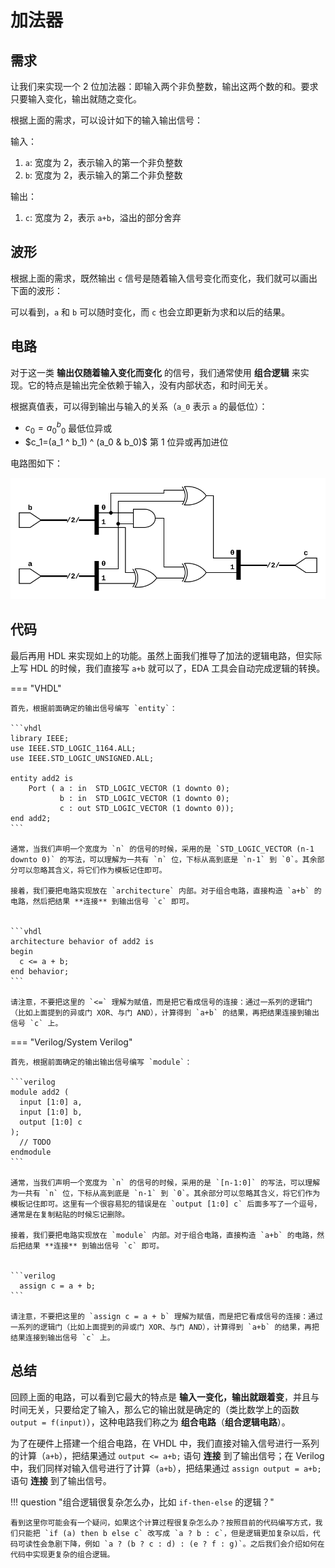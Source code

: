 # 加法器


## 需求

让我们来实现一个 2 位加法器：即输入两个非负整数，输出这两个数的和。要求只要输入变化，输出就随之变化。

根据上面的需求，可以设计如下的输入输出信号：

输入：

1. `a`: 宽度为 2，表示输入的第一个非负整数
2. `b`: 宽度为 2，表示输入的第二个非负整数

输出：

1. `c`: 宽度为 2，表示 `a+b`，溢出的部分舍弃

## 波形

根据上面的需求，既然输出 `c` 信号是随着输入信号变化而变化，我们就可以画出下面的波形：

<script type="WaveDrom">
{
  signal:
    [
      { name: "a", wave: "==.===.=..==", data: ["1","3","0","2","3","0","2","1"]},
      { name: "b", wave: "=..=..==..=.", data: ["3","2","1","0","3"]},
      { name: "c", wave: "==.=====..==", data: ["0","2","2","0","1","0","0","1","0"]}
    ]
}
</script>

可以看到，`a` 和 `b` 可以随时变化，而 `c` 也会立即更新为求和以后的结果。


## 电路

对于这一类 **输出仅随着输入变化而变化** 的信号，我们通常使用 **组合逻辑** 来实现。它的特点是输出完全依赖于输入，没有内部状态，和时间无关。

根据真值表，可以得到输出与输入的关系（`a_0` 表示 `a` 的最低位）：

- $c_0=a_0 ^ b_0$ 最低位异或
- $c_1=(a_1 ^ b_1) ^ (a_0 & b_0)$ 第 1 位异或再加进位

电路图如下：

![](imgs/adder.svg)

## 代码

最后再用 HDL 来实现如上的功能。虽然上面我们推导了加法的逻辑电路，但实际上写 HDL 的时候，我们直接写 `a+b` 就可以了，EDA 工具会自动完成逻辑的转换。

=== "VHDL"

    首先，根据前面确定的输出信号编写 `entity`：
  
    ```vhdl
    library IEEE;
    use IEEE.STD_LOGIC_1164.ALL;
    use IEEE.STD_LOGIC_UNSIGNED.ALL;
  
    entity add2 is
        Port ( a : in  STD_LOGIC_VECTOR (1 downto 0);
               b : in  STD_LOGIC_VECTOR (1 downto 0);
               c : out STD_LOGIC_VECTOR (1 downto 0));
    end add2;
    ```
  
    通常，当我们声明一个宽度为 `n` 的信号的时候，采用的是 `STD_LOGIC_VECTOR (n-1 downto 0)` 的写法，可以理解为一共有 `n` 位，下标从高到底是 `n-1` 到 `0`。其余部分可以忽略其含义，将它们作为模板记住即可。
  
    接着，我们要把电路实现放在 `architecture` 内部。对于组合电路，直接构造 `a+b` 的电路，然后把结果 **连接** 到输出信号 `c` 即可。


    ```vhdl
    architecture behavior of add2 is
    begin
      c <= a + b;
    end behavior;
    ```

    请注意，不要把这里的 `<=` 理解为赋值，而是把它看成信号的连接：通过一系列的逻辑门（比如上面提到的异或门 XOR、与门 AND），计算得到 `a+b` 的结果，再把结果连接到输出信号 `c` 上。

=== "Verilog/System Verilog"

    首先，根据前面确定的输出输出信号编写 `module`：
  
    ```verilog
    module add2 (
      input [1:0] a,
      input [1:0] b,
      output [1:0] c
    );
      // TODO
    endmodule
    ```
  
    通常，当我们声明一个宽度为 `n` 的信号的时候，采用的是 `[n-1:0]` 的写法，可以理解为一共有 `n` 位，下标从高到底是 `n-1` 到 `0`。其余部分可以忽略其含义，将它们作为模板记住即可。这里有一个很容易犯的错误是在 `output [1:0] c` 后面多写了一个逗号，通常是在复制粘贴的时候忘记删除。
  
    接着，我们要把电路实现放在 `module` 内部。对于组合电路，直接构造 `a+b` 的电路，然后把结果 **连接** 到输出信号 `c` 即可。
  
  
    ```verilog
      assign c = a + b;
    ```
  
    请注意，不要把这里的 `assign c = a + b` 理解为赋值，而是把它看成信号的连接：通过一系列的逻辑门（比如上面提到的异或门 XOR、与门 AND），计算得到 `a+b` 的结果，再把结果连接到输出信号 `c` 上。

## 总结

回顾上面的电路，可以看到它最大的特点是 **输入一变化，输出就跟着变**，并且与时间无关，只要给定了输入，那么它的输出就是确定的（类比数学上的函数 `output = f(input)`），这种电路我们称之为 **组合电路**（**组合逻辑电路**）。

为了在硬件上搭建一个组合电路，在 VHDL 中，我们直接对输入信号进行一系列的计算（`a+b`），把结果通过 `output <= a+b;` 语句 **连接** 到了输出信号；在 Verilog 中，我们同样对输入信号进行了计算（`a+b`），把结果通过 `assign output = a+b;` 语句 **连接** 到了输出信号。

!!! question "组合逻辑很复杂怎么办，比如 `if-then-else` 的逻辑？"

    看到这里你可能会有一个疑问，如果这个计算过程很复杂怎么办？按照目前的代码编写方式，我们只能把 `if (a) then b else c` 改写成 `a ? b : c`，但是逻辑更加复杂以后，代码可读性会急剧下降，例如 `a ? (b ? c : d) : (e ? f : g)`。之后我们会介绍如何在代码中实现更复杂的组合逻辑。